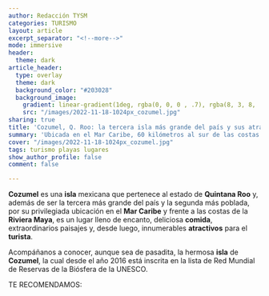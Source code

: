 ```yaml
---
author: Redacción TYSM
categories: TURISMO
layout: article
excerpt_separator: "<!--more-->"
mode: immersive
header:
  theme: dark
article_header:
  type: overlay
  theme: dark
  background_color: "#203028"
  background_image:
    gradient: linear-gradient(1deg, rgba(0, 0, 0 , .7), rgba(8, 3, 8, .9))
    src: "/images/2022-11-18-1024px_cozumel.jpg"
sharing: true
title: 'Cozumel, Q. Roo: la tercera isla más grande del país y sus atractivos turísticos'
summary: 'Ubicada en el Mar Caribe, 60 kilómetros al sur de las costas de Cancún, '
cover: "/images/2022-11-18-1024px_cozumel.jpg"
tags: turismo playas lugares
show_author_profile: false
comment: false

---
```

**Cozumel** es una **isla** mexicana que pertenece al estado de **Quintana Roo** y, además de ser la tercera más grande del país y la segunda más poblada, por su privilegiada ubicación en el **Mar Caribe** y frente a las costas de la **Riviera Maya**, es un lugar lleno de encanto, deliciosa **comida**, extraordinarios paisajes y, desde luego, innumerables **atractivos** para el **turista**.

Acompáñanos a conocer, aunque sea de pasadita, la hermosa **isla** de **Cozumel**, la cual desde el año 2016 está inscrita en la lista de Red Mundial de Reservas de la Biósfera de la UNESCO.

TE RECOMENDAMOS: